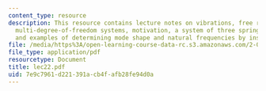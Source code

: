 ```yaml
---
content_type: resource
description: This resource contains lecture notes on vibrations, free response of
  multi-degree-of-freedom systems, motivation, a system of three springs and two masses,
  and examples of determining mode shape and natural frequencies by inspection.
file: /media/https%3A/open-learning-course-data-rc.s3.amazonaws.com/2-003j-dynamics-and-control-i-spring-2007/7e9c7961d221391acb4fafb28fe94d0a_lec22.pdf
file_type: application/pdf
resourcetype: Document
title: lec22.pdf
uid: 7e9c7961-d221-391a-cb4f-afb28fe94d0a
---
```

